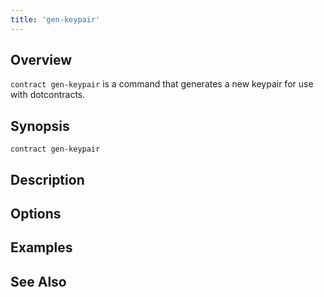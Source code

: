 ```yaml
---
title: 'gen-keypair'
---
```


## Overview

`contract gen-keypair` is a command that generates a new keypair for use with dotcontracts.

## Synopsis

```
contract gen-keypair
```

## Description


## Options

## Examples

## See Also
